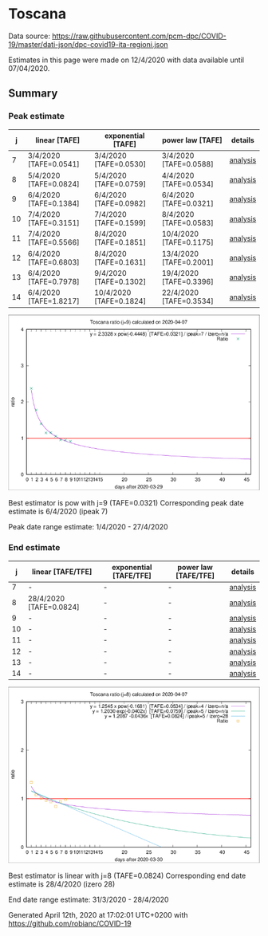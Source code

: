 # Toscana


Data source: https://raw.githubusercontent.com/pcm-dpc/COVID-19/master/dati-json/dpc-covid19-ita-regioni.json

Estimates in this page were made on 12/4/2020 with data available until 07/04/2020.


## Summary 

### Peak estimate 
|j|linear [TAFE]|exponential [TAFE]|power law [TAFE]|details|
|---|----|-----------|---------|-------|
|7|3/4/2020 [TAFE=0.0541]|3/4/2020 [TAFE=0.0530]|3/4/2020 [TAFE=0.0588]|[analysis](COVID-19_toscana_j7_2020-04-07.md)|
|8|5/4/2020 [TAFE=0.0824]|5/4/2020 [TAFE=0.0759]|4/4/2020 [TAFE=0.0534]|[analysis](COVID-19_toscana_j8_2020-04-07.md)|
|9|6/4/2020 [TAFE=0.1384]|6/4/2020 [TAFE=0.0982]|6/4/2020 [TAFE=0.0321]|[analysis](COVID-19_toscana_j9_2020-04-07.md)|
|10|7/4/2020 [TAFE=0.3151]|7/4/2020 [TAFE=0.1599]|8/4/2020 [TAFE=0.0583]|[analysis](COVID-19_toscana_j10_2020-04-07.md)|
|11|7/4/2020 [TAFE=0.5566]|8/4/2020 [TAFE=0.1851]|10/4/2020 [TAFE=0.1175]|[analysis](COVID-19_toscana_j11_2020-04-07.md)|
|12|6/4/2020 [TAFE=0.6803]|8/4/2020 [TAFE=0.1631]|13/4/2020 [TAFE=0.2001]|[analysis](COVID-19_toscana_j12_2020-04-07.md)|
|13|6/4/2020 [TAFE=0.7978]|9/4/2020 [TAFE=0.1302]|19/4/2020 [TAFE=0.3396]|[analysis](COVID-19_toscana_j13_2020-04-07.md)|
|14|6/4/2020 [TAFE=1.8217]|10/4/2020 [TAFE=0.1824]|22/4/2020 [TAFE=0.3534]|[analysis](COVID-19_toscana_j14_2020-04-07.md)|

![best peak estimate](COVID-19_toscana_j9_2020-04-07.png)

Best estimator is pow with j=9 (TAFE=0.0321)
Corresponding peak date estimate is 6/4/2020 (ipeak 7)


Peak date range estimate: 1/4/2020 - 27/4/2020

### End estimate 
|j|linear [TAFE/TFE]|exponential [TAFE/TFE]|power law [TAFE/TFE]|details|
|---|----|-----------|---------|-------|
|7|-|-|-|[analysis](COVID-19_toscana_j7_2020-04-07.md)|
|8|28/4/2020 [TAFE=0.0824]|-|-|[analysis](COVID-19_toscana_j8_2020-04-07.md)|
|9|-|-|-|[analysis](COVID-19_toscana_j9_2020-04-07.md)|
|10|-|-|-|[analysis](COVID-19_toscana_j10_2020-04-07.md)|
|11|-|-|-|[analysis](COVID-19_toscana_j11_2020-04-07.md)|
|12|-|-|-|[analysis](COVID-19_toscana_j12_2020-04-07.md)|
|13|-|-|-|[analysis](COVID-19_toscana_j13_2020-04-07.md)|
|14|-|-|-|[analysis](COVID-19_toscana_j14_2020-04-07.md)|

![best zero estimate](COVID-19_toscana_j8_2020-04-07.png)

Best estimator is linear with j=8 (TAFE=0.0824)
Corresponding end date estimate is 28/4/2020 (izero 28)


End date range estimate: 31/3/2020 - 28/4/2020

Generated April 12th, 2020 at 17:02:01 UTC+0200 with https://github.com/robianc/COVID-19
